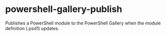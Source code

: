 # powershell-gallery-publish
Publishes a PowerShell module to the PowerShell Gallery when the module definition (.psd1) updates.
